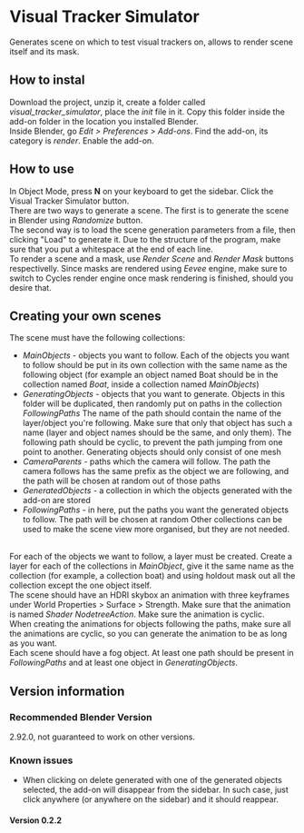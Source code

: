 # Visual Tracker Simulator
Generates scene on which to test visual trackers on, allows to render scene itself and its mask.

## How to instal
Download the project, unzip it, create a folder called *visual_tracker_simulator*, place the _init_ file in it. Copy this folder inside the add-on folder in the location you installed Blender.
\
Inside Blender, go _Edit > Preferences > Add-ons_. Find the add-on, its category is *render*. Enable the add-on.

## How to use
In Object Mode, press **N** on your keyboard to get the sidebar. Click the Visual Tracker Simulator button.
\
There are two ways to generate a scene. The first is to generate the scene in Blender using *Randomize* button.
\
The second way is to load the scene generation parameters from a file, then clicking "Load" to generate it. Due to the structure of the program, make sure that you put a whitespace at the end of each line.
\
To render a scene and a mask, use *Render Scene* and *Render Mask* buttons respectivelly. Since masks are rendered using *Eevee* engine, make sure to switch to Cycles render engine once mask rendering is finished, should you desire that.

## Creating your own scenes
The scene must have the following collections:
* _MainObjects_ - objects you want to follow. Each of the objects you want to follow should be put in its own collection with the same name as the following object (for example an object named Boat should be in the collection named _Boat_, inside a collection named _MainObjects_)
* _GeneratingObjects_ - objects that you want to generate. Objects in this folder will be duplicated, then randomly put on paths in the collection _FollowingPaths_
The name of the path should contain the name of the layer/object you're following. Make sure that only that object has such a name (layer and object names should be the same, and only them). The following path should be cyclic, to prevent the path jumping from one point to another. Generating objects should only consist of one mesh
* _CameraParents_ - paths which the camera will follow. The path the camera follows has the same prefix as the object we are following, and the path will be chosen at random out of those paths
* _GeneratedObjects_ - a collection in which the objects generated with the add-on are stored
* _FollowingPaths_ - in here, put the paths you want the generated objects to follow. The path will be chosen at random
Other collections can be used to make the scene view more organised, but they are not needed.
<!-- end of the list -->
\
For each of the objects we want to follow, a layer must be created. Create a layer for each of the collections in _MainObject_, give it the same name as the collection (for example, a collection boat) and using holdout mask out all the collection except the one object itself.
\
The scene should have an HDRI skybox an animation with three keyframes under World Properties > Surface > Strength. Make sure that the animation is named *Shader NodetreeAction*. Make sure the animation is cyclic.
\
When creating the animations for objects following the paths, make sure all the animations are cyclic, so you can generate the animation to be as long as you want.
\
Each scene should have a fog object. At least one path should be present in _FollowingPaths_ and at least one object in _GeneratingObjects_.

## Version information

### Recommended Blender Version
2.92.0, not guaranteed to work on other versions.

### Known issues
* When clicking on delete generated with one of the generated objects selected, the add-on will disappear from the sidebar. In such case, just click anywhere (or anywhere on the sidebar) and it should reappear.

#### Version 0.2.2

###